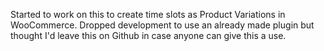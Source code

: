 Started to work on this to create time slots as Product Variations in WooCommerce.
Dropped development to use an already made plugin but thought I'd leave this on Github in case anyone can give this a use.
